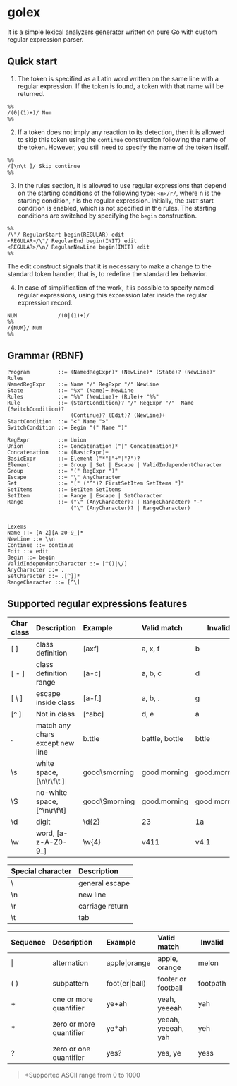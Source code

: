 # golex
It is a simple lexical analyzers generator written on pure Go
with custom regular expression parser.

## Quick start

1) The token is specified as a Latin word written on the same line with a regular expression. 
If the token is found, a token with that name will be returned.
```
%%
/(0|(1)+)/ Num
%%
```

2) If a token does not imply any reaction to its detection, then it is allowed to skip this token using the `continue` 
construction following the name of the token. However, you still need to specify the name of the token itself.

```
%%
/[\n\t ]/ Skip continue
%%
```

3) In the rules section, it is allowed to use regular expressions that depend on the starting conditions 
of the following type: `<n>/r/`, where n is the starting condition, r is the regular expression. 
Initially, the `INIT` start condition is enabled, which is not specified in the rules. 
The starting conditions are switched by specifying the `begin` construction.
```
%%
/\"/ RegularStart begin(REGULAR) edit
<REGULAR>/\"/ RegularEnd begin(INIT) edit
<REGULAR>/\n/ RegularNewLine begin(INIT) edit
%%
```
The edit construct signals that it is necessary to make a change to the standard token handler, 
that is, to redefine the standard lex behavior.

4) In case of simplification of the work, it is possible to specify named regular expressions,
using this expression later inside the regular expression record.
```
NUM             /(0|(1)+)/
%%
/{NUM}/ Num
%%
```

## Grammar (RBNF)

```
Program         ::= (NamedRegExpr)* (NewLine)* (State)? (NewLine)* Rules
NamedRegExpr    ::= Name "/" RegExpr "/" NewLine
State           ::= "%x" (Name)+ NewLine
Rules           ::= "%%" (NewLine)+ (Rule)+ "%%"
Rule            ::= (StartCondition)? "/" RegExpr "/"  Name (SwitchCondition)?
                    (Continue)? (Edit)? (NewLine)+
StartCondition  ::= "<" Name ">"
SwitchCondition ::= Begin "(" Name ")"

RegExpr         ::= Union
Union           ::= Concatenation ("|" Concatenation)*
Concatenation   ::= (BasicExpr)+
BasicExpr       ::= Element ("*"|"+"|"?")?
Element         ::= Group | Set | Escape | ValidIndependentCharacter
Group           ::= "(" RegExpr ")"
Escape          ::= "\" AnyCharacter
Set             ::= "[" ("^")? FirstSetItem SetItems "]"
SetItems        ::= SetItem SetItems
SetItem         ::= Range | Escape | SetCharacter
Range           ::= ("\" (AnyCharacter)? | RangeCharacter) "-"
                    ("\" (AnyCharacter)? | RangeCharacter)


Lexems
Name ::= [A-Z][A-z0-9_]*
NewLine ::= \\n
Continue ::= continue
Edit ::= edit
Begin ::= begin
ValidIndependentCharacter ::= [^()|\/]
AnyCharacter ::= .
SetCharacter ::= .[^]]*
RangeCharacter ::= [^\]
```

## Supported regular expressions features

|Char class|Description|Example|Valid match|Invalid|
:---|:---|:---|:---|---
[ ]|class definition|[axf]|a, x, f|b
[ - ]|class definition range|[a-c]|a, b, c|d
[ \ ]|escape inside class|[a-f\.]|a, b, .| g
[^ ]|Not in class|[^abc]|d, e| a
.|match any chars except new line|b.ttle|battle, bottle| bttle
\s|white space, [\n\r\f\t ]|good\smorning|good morning|good.morning
\S|no-white space, [^\n\r\f\t]|good\Smorning|good.morning|good morning
\d| digit|\d{2}|23|1a
\w| word, [a-z-A-Z0-9_]|\w{4}|v411|v4.1

|Special character|Description
:---|:---
\\ |general escape|
\n|new line|
\r|carriage return|
\t|tab|

|Sequence|Description|Example|Valid match|Invalid|
:---|:---|:---|:---|---
\||alternation|apple\|orange|apple, orange|melon
( )| subpattern |foot(er\|ball)|footer or football|footpath
+| one or more quantifier|ye+ah|yeah, yeeeah|yah  
*| zero or more quantifier|ye*ah|yeeah, yeeeah, yah|yeh 
?| zero or one quantifier|yes?|yes, ye|yess

> *Supported ASCII range from 0 to 1000